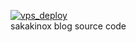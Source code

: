 [![vps_deploy](https://github.com/sakakinox/sakakinox_gatsby_blog/actions/workflows/master.yaml/badge.svg)](https://github.com/sakakinox/sakakinox_gatsby_blog/actions/workflows/master.yaml)  
sakakinox blog source code